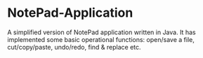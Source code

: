 # NotePad-Application

A simplified version of NotePad application written in Java. 
It has implemented some basic operational functions: open/save a file, cut/copy/paste, undo/redo, find & replace etc.
